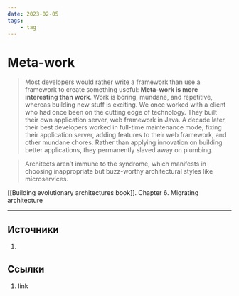 ```yaml
---
date: 2023-02-05
tags:
    - tag
---
```

# Meta-work

> Most developers would rather write a framework than use a framework to create something useful: **Meta-work is more interesting than work**. Work is boring, mundane, and repetitive, whereas building new stuff is exciting. We once worked with a client who had once been on the cutting edge of technology. They built their own application server, web framework in Java. A decade later, their best developers worked in full-time maintenance mode, fixing their application server, adding features to their web framework, and other mundane chores. Rather than applying innovation on building better applications, they permanently slaved away on plumbing.

> Architects aren’t immune to the syndrome, which manifests in choosing inappropriate but buzz-worthy architectural styles like microservices.

[[Building evolutionary architectures book]]. Chapter 6. Migrating architecture

---

## Источники

1. 

## Ссылки

1. link
